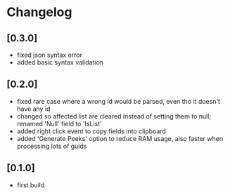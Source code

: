 ﻿# Changelog

## [0.3.0]
- fixed json syntax error
- added basic syntax validation

## [0.2.0]
- fixed rare case where a wrong id would be parsed, even tho it doesn't have any id
- changed so affected list are cleared instead of setting them to null; renamed 'Null' field to 'IsList'
- added right click event to copy fields into clipboard
- added 'Generate Peeks' option to reduce RAM usage, also faster when processing lots of guids

## [0.1.0]
- first build